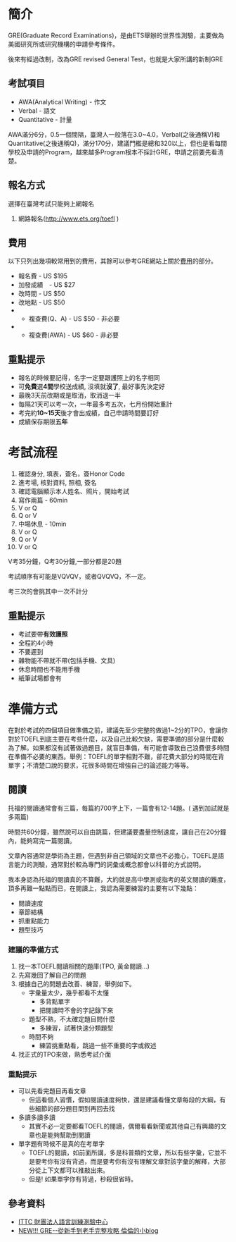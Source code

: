 # 簡介

GRE(Graduate Record Examinations)，是由ETS舉辦的世界性測驗，主要做為美國研究所或研究機構的申請參考條件。

後來有經過改制，改為GRE revised General Test，也就是大家所講的新制GRE


## 考試項目

- AWA(Analytical Writing) - 作文
- Verbal - 語文
- Quantitative - 計量

AWA滿分6分，0.5一個間隔，臺灣人一般落在3.0~4.0，Verbal(之後通稱V)和Quantitative(之後通稱Q)，滿分170分，建議門檻是總和320以上，但也是看每間學校及申請的Program，越來越多Program根本不採計GRE，申請之前要先看清楚。

## 報名方式

選擇在臺灣考試只能夠上網報名

1. 網路報名(http://www.ets.org/toefl )


## 費用

以下只列出幾項較常用到的費用，其餘可以參考GRE網站上關於[費用](http://www.ets.org/gre/revised_general/about/fees/)的部分。

- 報名費 - US $195
- 加發成績　- US $27
- 改時間 - US $50
- 改地點 - US $50
- * 複查費(Q、A) - US $50 - 非必要
- * 複查費(AWA) - US $60 - 非必要

## 重點提示

- 報名的時候要記得，名字一定要跟護照上的名字相同
- 可**免費**選**4間**學校送成績, 沒填就**沒了**, 最好事先決定好
- 最晚3天前改期或是取消，取消退一半
- 每隔21天可以考一次，一年最多考五次，七月份開始重計
- 考完約**10~15天**後才會出成績，自己申請時間要訂好
- 成績保存期限**五年**

# 考試流程 #
1. 確認身分, 填表，簽名，簽Honor Code
2. 進考場, 核對資料, 照相, 簽名
3. 確認電腦顯示本人姓名、照片，開始考試
4. 寫作兩篇 - 60min
5. V or Q
6. Q or V
7. 中場休息 - 10min
8. V or Q
9. Q or V
10. V or Q


V考35分鐘，Q考30分鐘,一部分都是20題

考試順序有可能是VQVQV，或者QVQVQ，不一定。

考三次的會挑其中一次不計分

## 重點提示

- 考試要帶**有效護照**
- 全程約4小時
- 不要遲到
- 雜物能不帶就不帶(包括手機、文具)
- 休息時間也不能用手機
- 紙筆試場都會有


# 準備方式 #

在對於考試的四個項目做準備之前，建議先至少完整的做過1~2分的TPO，會讓你對於TOEFL到底主要在考些什麼，以及自己比較欠缺，需要準備的部分是什麼較為了解。如果都沒有試著做過題目，就盲目準備，有可能會導致自己浪費很多時間在準備不必要的東西。舉例：TOEFL的單字相對不難，卻花費大部分的時間在背單字；不清楚口說的要求，花很多時間在增強自己的論述能力等等。


## 閱讀 ##
托福的閱讀通常會有三篇，每篇約700字上下，一篇會有12-14題。(
遇到加試就是多兩篇)

時間共60分鐘，雖然說可以自由跳篇，但建議要盡量控制速度，讓自己在20分鐘內，能夠寫完一篇閱讀。

文章內容通常是學術為主題，但遇到非自己領域的文章也不必擔心，TOEFL是語言能力的測驗，通常對於較為專門的詞彙或概念都會以科普的方式說明。

我本身認為托福的閱讀真的不算難，大約就是高中學測或指考的英文閱讀的難度，頂多再難一點點而已，在閱讀上，我認為需要練習的主要有以下幾點：

- 閱讀速度
- 章節結構
- 抓重點能力
- 題型技巧

### 建議的準備方式

1. 找一本TOEFL閱讀相關的題庫(TPO, 黃金閱讀...)
2. 先寫幾回了解自己的問題
3. 根據自己的問題去改善、練習，舉例如下。
	- 字彙量太少，幾乎都看不太懂
		- 多背點單字
		- 把閱讀時不會的字記錄下來
	- 題型不熟，不太確定題目問什麼
		- 多練習，試著快速分類題型
	- 時間不夠
		- 練習挑重點看，跳過一些不重要的字或敘述
4. 找正式的TPO來做，熟悉考試介面

### 重點提示

- 可以先看完題目再看文章
	- 但這看個人習慣，假如閱讀速度夠快，還是建議看懂文章每段的大綱，有些細節的部分題目問到再回去找
- 多讀多讀多讀
	- 其實不必一定要都看TOEFL的閱讀，偶爾看看新聞或其他自己有興趣的文章也是能夠幫助到閱讀
- 單字題有時候不是真的在考單字
	- TOEFL的閱讀，如前面所講，多是科普類的文章，所以有些字彙，它並不是要考你有沒有背過，而是要考你有沒有理解文章對該字彙的解釋，大部分從上下文都可以推敲出來。	
	- 但是! 如果單字你有背過，秒殺很省時。

## 參考資料 ##

- [ITTC 財團法人語言訓練測驗中心](https://www.lttc.ntu.edu.tw/)
- [NEW!!! GRE--從新手到老手完整攻略 倫倫的小blog](http://xination.pixnet.net/blog/post/18450984)
